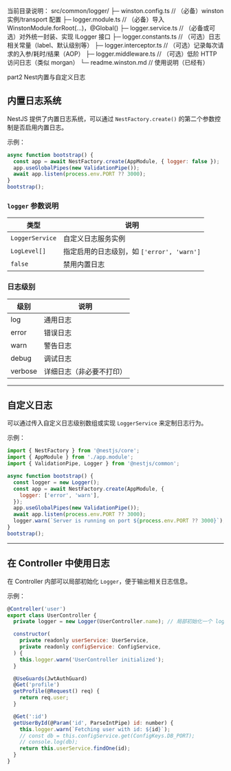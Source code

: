 当前目录说明：
src/common/logger/
├─ winston.config.ts // （必备）winston 实例/transport 配置
├─ logger.module.ts // （必备）导入 WinstonModule.forRoot(...)，@Global()
├─ logger.service.ts // （必备或可选）对外统一封装、实现 ILogger 接口
├─ logger.constants.ts // （可选）日志相关常量（label、默认级别等）
├─ logger.interceptor.ts // （可选）记录每次请求的入参/耗时/结果（AOP）
├─ logger.middleware.ts // （可选）低阶 HTTP 访问日志（类似 morgan）
└─ readme.winston.md // 使用说明（已经有）

part2 Nest内置与自定义日志

## 内置日志系统

NestJS 提供了内置日志系统，可以通过 `NestFactory.create()` 的第二个参数控制是否启用内置日志。

示例：

```js
async function bootstrap() {
  const app = await NestFactory.create(AppModule, { logger: false });
  app.useGlobalPipes(new ValidationPipe());
  await app.listen(process.env.PORT ?? 3000);
}
bootstrap();
```

### `logger` 参数说明

| 类型            | 说明                                       |
| --------------- | ------------------------------------------ |
| `LoggerService` | 自定义日志服务实例                         |
| `LogLevel[]`    | 指定启用的日志级别，如 `['error', 'warn']` |
| `false`         | 禁用内置日志                               |

### 日志级别

| 级别    | 说明                     |
| ------- | ------------------------ |
| log     | 通用日志                 |
| error   | 错误日志                 |
| warn    | 警告日志                 |
| debug   | 调试日志                 |
| verbose | 详细日志（非必要不打印） |

---

## 自定义日志

可以通过传入自定义日志级别数组或实现 `LoggerService` 来定制日志行为。

示例：

```js
import { NestFactory } from '@nestjs/core';
import { AppModule } from './app.module';
import { ValidationPipe, Logger } from '@nestjs/common';

async function bootstrap() {
  const logger = new Logger();
  const app = await NestFactory.create(AppModule, {
    logger: ['error', 'warn'],
  });
  app.useGlobalPipes(new ValidationPipe());
  await app.listen(process.env.PORT ?? 3000);
  logger.warn(`Server is running on port ${process.env.PORT ?? 3000}`);
}
bootstrap();
```

---

## 在 Controller 中使用日志

在 Controller 内部可以局部初始化 `Logger`，便于输出相关日志信息。

示例：

```js
@Controller('user')
export class UserController {
  private logger = new Logger(UserController.name); // 局部初始化一个 logger

  constructor(
    private readonly userService: UserService,
    private readonly configService: ConfigService,
  ) {
    this.logger.warn('UserController initialized');
  }

  @UseGuards(JwtAuthGuard)
  @Get('profile')
  getProfile(@Request() req) {
    return req.user;
  }

  @Get(':id')
  getUserById(@Param('id', ParseIntPipe) id: number) {
    this.logger.warn(`Fetching user with id: ${id}`);
    // const db = this.configService.get(ConfigKeys.DB_PORT);
    // console.log(db);
    return this.userService.findOne(id);
  }
}
```
